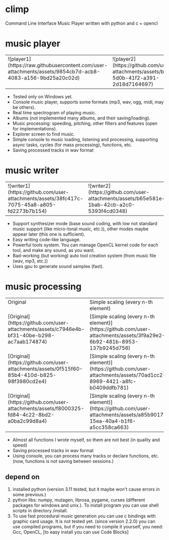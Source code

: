 # climp
Command Line Interface Music Player written with python and c + opencl

# music player
<table>
  <tr>
    <td valign="top">![player1](https://raw.githubusercontent.com/user-attachments/assets/9854cb7d-acb8-4083-a156-9bd25a20c02d)</td>
    <td valign="top">![player2](https://github.com/user-attachments/assets/b91541ef-5d0b-41f2-a391-2d18d7164697)</td>
    <td valign="top">![player3](https://github.com/user-attachments/assets/baf9ad02-491d-44dc-8203-4467f57dc34d)</td>
  </tr>
 </table>


* Tested only on Windows yet.
* Console music player, supports some formats (mp3, wav, ogg, midi, may be others).
* Real time spectrogram of playing music.
* Albums (not implemented many albums, and their saving/loading).
* Music processing: speeding, pitching, other filters and features (open for implementations).
* Explorer screen to find music.
* Simple console to music loading, listening and processing, supporting async tasks, cycles (for mass processing), functions, etc.
* Saving processed tracks in wav format

# music writer
<table>
  <tr>
    <td valign="top">![writer1](https://github.com/user-attachments/assets/38fc417c-7075-45a8-a805-fd2273b7b154)</td>
    <td valign="top">![writer2](https://github.com/user-attachments/assets/b65e581e-1bab-42cb-a2c0-5393f4cd0348)</td>
    <td valign="top">![writer3](https://github.com/user-attachments/assets/7e13ffb7-b68b-41a8-a9c1-6c0796e0ae3f)</td>
  </tr>
 </table>

* Support synthesizer mode (base sound coding, with low not standard music support (like micro-tonal music, etc.)), other modes maybe appear later (this one is sufficient).
* Easy writing code-like language.
* Powerful tools system. You can manage OpenCL kernel code for each tool, and make any sound, as you want.
* Bad-working (but working) auto tool creation system (from music file (wav, mp3, etc.)) 
* Uses gpu to generate sound samples (fast).

# music processing

<table>
  <tr>
    <td valign="top">Original</td>
    <td valign="top">Simple scaling (every n-th element)</td>
    <td valign="top">Reversing, using beat notes</td>
    <td valign="top">Tonal pitching (0.5x)</td>
    <td valign="top">Speed pitching (2x)</td>
    <td valign="top">jackal + clipping</td>
  </tr>
  <tr>
    <td valign="top">[Original](https://github.com/user-attachments/assets/c7946e4b-bf31-40be-b298-ac7aab174874)</td>
    <td valign="top">[Simple scaling (every n-th element)](https://github.com/user-attachments/assets/3f9a29e2-6b92-481b-8953-137b9245d756)</td>
    <td valign="top">[Reversing, using beat notes](https://github.com/user-attachments/assets/ddee0b16-e14e-4c86-8b97-3a6e2591a4c9)</td>
    <td valign="top">[Tonal pitching (0.5x)](https://github.com/user-attachments/assets/ba905297-1d2c-4600-a718-c97bd0d43137)</td>
    <td valign="top">[Speed pitching (2x)](https://github.com/user-attachments/assets/0d1b115d-2329-48f2-aad5-c908594f3ffb)</td>
    <td valign="top">[jackal + clipping](https://github.com/user-attachments/assets/baf971dc-d4ba-4789-9aa1-71230c7bc44b)</td>
  </tr>
  <tr>
    <td valign="top">[Original](https://github.com/user-attachments/assets/0f515f60-85b4-410d-b825-98f3980cd2e4)</td>
    <td valign="top">[Simple scaling (every n-th element)](https://github.com/user-attachments/assets/70ad1cc2-8969-4421-a8fc-b0409ddfb781)</td>
    <td valign="top">[Reversing, using beat notes](https://github.com/user-attachments/assets/f81ebc72-8b07-4991-8fed-82d21fe5f237)</td>
    <td valign="top">[Tonal pitching (0.5x)](https://github.com/user-attachments/assets/c58e5021-5fd8-4a90-9bbb-764b008dd256)</td>
    <td valign="top">[Speed pitching (2x)](https://github.com/user-attachments/assets/f42671dc-550a-4cc5-8b24-1cf97ea75301)</td>
    <td valign="top">[jackal + clipping<](https://github.com/user-attachments/assets/08435e53-9714-4005-80a3-289ce9181ed5)</td>
  </tr>
  <tr>
    <td valign="top">[Original](https://github.com/user-attachments/assets/f8000325-fd84-4c22-8bd2-a0ba2c99d8a4)</td>
    <td valign="top">[Simple scaling (every n-th element)](https://github.com/user-attachments/assets/a85b9017-15ea-40a4-b1f6-a5cc358ca663)</td>
    <td valign="top">[Reversing, using beat notes](https://github.com/user-attachments/assets/228cdae0-84e4-4ad8-80c9-dcc1b6311d35)</td>
    <td valign="top">[Tonal pitching (0.5x)](https://github.com/user-attachments/assets/e0d360cf-9edb-4a70-992e-8abcd3374c92)</td>
    <td valign="top">[Speed pitching (2x)](https://github.com/user-attachments/assets/92c73704-53e4-42d9-90bd-9bc5f56b3a40)</td>
    <td valign="top">[jackal + clipping](https://github.com/user-attachments/assets/bb81a053-cb84-4b79-b9d3-e678a4b98ee9)</td>
  </tr>
 </table>

* Almost all functions I wrote myself, so them are not best (in quality and speed) 
* Saving processed tracks in wav format
* Using console, you can process many tracks or declare functions, etc. (now, functions is not saving between sessions.)

## depend on
1. installed python (version 3.11 tested, but it maybe won't cause errors in some previous.)
2. python libs: numpy, mutagen, librosa, pygame, curses (different packages for windows and unix.). 
To install program you can use shell scripts in directory /install.
3. To use fast procedural music generation you can use c bindings with graphic card usage.
It is not tested yet. (since version 2.2.0)
you can use compiled programs, but if you need to compile it yourself,
you need: Gcc, OpenCL, [to easy install you can use Code Blocks]
